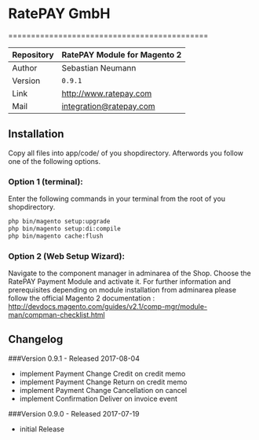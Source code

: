 # RatePAY GmbH
============================================

|Repository | RatePAY Module for Magento 2
|------|----------
|Author | Sebastian Neumann
|Version | `0.9.1`
|Link | http://www.ratepay.com
|Mail | integration@ratepay.com

## Installation
Copy all files into app/code/ of you shopdirectory.
Afterwords you follow one of the following options.
### Option 1 (terminal):
Enter the following commands in your terminal from the root of you shopdirectory.
````bash
php bin/magento setup:upgrade
php bin/magento setup:di:compile
php bin/magento cache:flush
````

### Option 2 (Web Setup Wizard):
Navigate to the component manager in adminarea of the Shop. Choose the RatePAY Payment Module and activate it.
For further information and prerequisites depending on module installation from adminarea please follow the official Magento 2 documentation : http://devdocs.magento.com/guides/v2.1/comp-mgr/module-man/compman-checklist.html

## Changelog

###Version 0.9.1 - Released 2017-08-04
* implement Payment Change Credit on credit memo 
* implement Payment Change Return on credit memo
* implement Payment Change Cancellation on cancel
* implement Confirmation Deliver on invoice event

###Version 0.9.0 - Released 2017-07-19
* initial Release